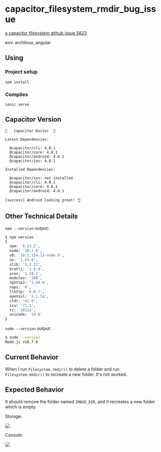 # capacitor_filesystem_rmdir_bug_issue

[a capacitor filesystem github issue 5823](https://github.com/ionic-team/capacitor/issues/5823)

env: archlinux, angular

## Using

### Project setup

```
npm install
```

### Compiles

```
ionic serve
```

## Capacitor Version
<!--
Paste the output from the `npx cap doctor` command into the code block below. This will provide the versions of Capacitor packages and related dependencies.
-->

```
💊   Capacitor Doctor  💊 

Latest Dependencies:

  @capacitor/cli: 4.0.1
  @capacitor/core: 4.0.1
  @capacitor/android: 4.0.1
  @capacitor/ios: 4.0.1

Installed Dependencies:

  @capacitor/ios: not installed
  @capacitor/cli: 4.0.1
  @capacitor/core: 4.0.1
  @capacitor/android: 4.0.1

[success] Android looking great! 👌
```
## Other Technical Details
<!--
Please provide the following information with your request and any other relevant technical details (versions of IDEs, local environment info, plugin information or links, etc).
-->

`npm --version` output:

```zsh
$ npm version                                          
{
  npm: '8.13.2',
  node: '18.7.0',
  v8: '10.2.154.13-node.9',
  uv: '1.43.0',
  zlib: '1.2.12',
  brotli: '1.0.9',
  ares: '1.18.1',
  modules: '108',
  nghttp2: '1.48.0',
  napi: '8',
  llhttp: '6.0.7',
  openssl: '1.1.1q',
  cldr: '41.0',
  icu: '71.1',
  tz: '2022a',
  unicode: '14.0'
}
```

`node --version` output:

```zsh
$ node --version
Node.js v18.7.0
```

## Current Behavior
<!--
Describe how the bug manifests. Be specific.
-->

When I run `Filesystem.rmdir()` to delete a folder and run `Filesystem.mkdir()` to recreate a new folder. It's not worked.

## Expected Behavior
<!--
Describe what the behavior should be.
-->

It should remove the folder named `IMAGE_DIR`, and it recreates a new folder which is empty.

Storage:

![](https://i.ibb.co/SR1BtrN/Screenshot-20220804-131540.png)

Console:

![](https://i.ibb.co/HC3pQMY/Screenshot-20220804-131630.png)
